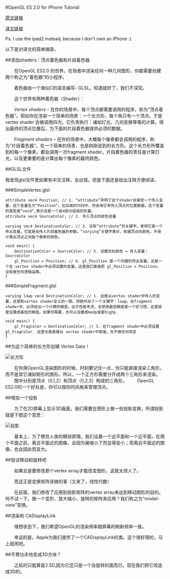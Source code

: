 #OpenGL ES 2.0 for iPhone Tutorial

[原文链接](http://www.raywenderlich.com/3664/opengl-es-2-0-for-iphone-tutorial)

[译文链接](http://www.cnblogs.com/zilongshanren/archive/2011/08/08/2131019.html)

Ps. I use the ipad2 instead, because I don't own an iPhone :(

以下是对译文的简单摘录，

##添加shaders：顶点着色器和片段着色器

　　在OpenGL ES2.0 的世界，在场景中渲染任何一种几何图形，你都需要创建两个称之为“着色器”的小程序。

　　着色器由一个类似C的语言编写- GLSL。知道就好了，我们不深究。

　　这个世界有两种着色器（Shader）：

　　*Vertex shaders* – 在你的场景中，每个顶点都需要调用的程序，称为“顶点着色器”。假如你在渲染一个简单的场景：一个长方形，每个角只有一个顶点。于是vertex shader 会被调用四次。它负责执行：诸如灯光、几何变换等等的计算。得出最终的顶点位置后，为下面的片段着色器提供必须的数据。

　　*Fragment shaders* – 在你的场景中，大概每个像素都会调用的程序，称为“片段着色器”。在一个简单的场景，也是刚刚说到的长方形。这个长方形所覆盖到的每一个像素，都会调用一次fragment shader。片段着色器的责任是计算灯光，以及更重要的是计算出每个像素的最终颜色。

##GLSL文件

我发现glsl文件里如果有中文注释，会出错。但是下面还是给出注释方便阅读。

###SimpleVertex.glsl

```
attribute vec4 Position; // 1. “attribute”声明了这个shader会接受一个传入变量，这个变量名为“Position”。在后面的代码中，你会用它来传入顶点的位置数据。这个变量的类型是“vec4”,表示这是一个由4部分组成的矢量。
attribute vec4 SourceColor; // 2. 传入顶点的颜色变量
 
varying vec4 DestinationColor; // 3. 没有“attribute”的关键字。表明它是一个传出变量，它就是会传入片段着色器的参数。“varying”关键字表示，依据顶点的颜色，平滑计算出顶点之间每个像素的颜色。
 
void main() { 
    DestinationColor = SourceColor; // 5. 设置目标颜色 = 传入变量：SourceColor
    gl_Position = Position; // 6. gl_Position 是一个内建的传出变量。这是一个在 vertex shader中必须设置的变量。这里我们直接把 gl_Position = Position; 没有做任何逻辑运算。
}
```
###SimpleFragment.glsl

```
varying lowp vec4 DestinationColor; // 1. 这是从vertex shader中传入的变量，这里和vertex shader定义的一致。而额外加了一个关键字：lowp。在fragment shader中，必须给出一个计算的精度。出于性能考虑，总使用最低精度是一个好习惯。这里就是设置成最低的精度。如果你需要，也可以设置成medp或者highp
 
void main() {
    gl_FragColor = DestinationColor; // 3. 在fragment shader中必须设置gl_FragColor. 这里也是直接从 vertex shader中取值，先不做任何改变
}
```

##为这个简单的长方形创建 Vertex Data！

![长方形](http://pic002.cnblogs.com/images/2011/283130/2011080816061947.jpg)

　　在你用OpenGL渲染图形的时候，时刻要记住一点，你只能直接渲染三角形，而不是其它诸如矩形的图形。所以，一个正方形需要分开成两个三角形来渲染。
　　图中分别是顶点（0,1,2）和顶点（0,2,3）构成的三角形。
　　OpenGL ES2.0的一个好处是，你可以按你的风格来管理顶点。


##增加一个投影

　　为了在2D屏幕上显示3D画面，我们需要在图形上做一些投影变换，所谓投影就是下图这个意思：

![投影](http://pic002.cnblogs.com/images/2011/283130/2011080816120726.jpg)

　　基本上，为了模仿人类的眼球原理。我们设置一个远平面和一个近平面，在两个平面之前，离近平面近的图像，会因为被缩小了而显得变小；而离远平面近的图像，也会因此而变大。

##尝试移动和旋转吧

　　如果总是要修改那个vertex array才能改变图形，这就太烦人了。

　　而这正是变换矩阵该做的事（又来了，线性代数）

　　在前面，我们修改了应用到投影矩阵的vertex array来达到移动图形的目的。何不试一下，做一个变形、放大缩小、旋转的矩阵来应用？我们称之为“model-view”变换。

##渲染和 CADisplayLink

　　理想状态下，我们希望OpenGL的渲染频率跟屏幕的刷新频率一致。

　　幸运的是，Apple为我们提供了一个CADisplayLink的类。这个很好用的，马上就用吧。

##不费功夫地变成3D方块？

　　之前的只能算是2.5D,因为它还只是一个会旋转的面而已。现在我们把它改造成3D的。

